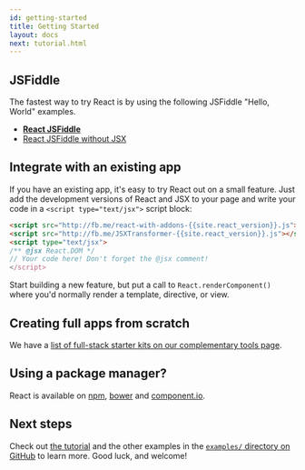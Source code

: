 ```yaml
---
id: getting-started
title: Getting Started
layout: docs
next: tutorial.html
---
```


## JSFiddle

The fastest way to try React is by using the following JSFiddle "Hello, World" examples.

 * **[React JSFiddle](http://jsfiddle.net/vjeux/kb3gN/)**
 * [React JSFiddle without JSX](http://jsfiddle.net/vjeux/VkebS/)

## Integrate with an existing app

If you have an existing app, it's easy to try React out on a small feature. Just add the development versions of React and JSX to your page and write your code in a `<script type="text/jsx">` script block:

```html
<script src="http://fb.me/react-with-addons-{{site.react_version}}.js"></script>
<script src="http://fb.me/JSXTransformer-{{site.react_version}}.js"></script>
<script type="text/jsx">
/** @jsx React.DOM */
// Your code here! Don't forget the @jsx comment!
</script>
```

Start building a new feature, but put a call to `React.renderComponent()` where you'd normally render a template, directive, or view.

## Creating full apps from scratch

We have a [list of full-stack starter kits on our complementary tools page](/react/docs/complementary-tools.html#full-stack-starter-kits).

## Using a package manager?

React is available on [npm](https://www.npmjs.org/package/react), [bower](https://github.com/facebook/react-bower) and [component.io](https://github.com/njpatel/react-with-addons).

## Next steps

Check out [the tutorial](/react/docs/tutorial.html) and the other examples in the [`examples/` directory on GitHub](https://github.com/facebook/react/tree/master/examples) to learn more. Good luck, and welcome!
